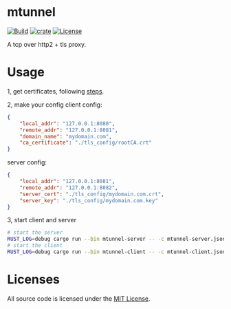 # mtunnel 
[![Build](https://github.com/cssivision/mtunnel/workflows/build/badge.svg)](
https://github.com/cssivision/mtunnel/actions)
[![crate](https://img.shields.io/crates/v/mtunnel.svg)](https://crates.io/crates/mtunnel)
[![License](http://img.shields.io/badge/license-mit-blue.svg)](https://github.com/cssivision/mtunnel/blob/master/LICENSE)

A tcp over http2 + tls proxy.

# Usage 
1, get certificates, following [steps](https://github.com/cssivision/mtunnel/tree/main/tls_config).

2, make your config
client config:
```json
{
    "local_addr": "127.0.0.1:8080",
    "remote_addr": "127.0.0.1:8081",
    "domain_name": "mydomain.com",
    "ca_certificate": "./tls_config/rootCA.crt"
}
```

server config:
```json
{
    "local_addr": "127.0.0.1:8081",
    "remote_addr": "127.0.0.1:8082",
    "server_cert": "./tls_config/mydomain.com.crt",
    "server_key": "./tls_config/mydomain.com.key"
}
```

3, start client and server
```sh
# start the server
RUST_LOG=debug cargo run --bin mtunnel-server -- -c mtunnel-server.json 
# start the client
RUST_LOG=debug cargo run --bin mtunnel-client -- -c mtunnel-client.json 
```

# Licenses

All source code is licensed under the [MIT License](https://github.com/cssivision/mtunnel/blob/master/LICENSE).
